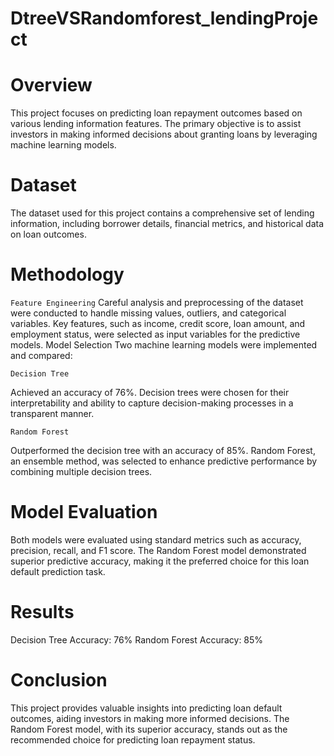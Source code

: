 # DtreeVSRandomforest_lendingProject


# Overview

This project focuses on predicting loan repayment outcomes based on various lending information features. The primary objective is to assist investors in making informed decisions about granting loans by leveraging machine learning models.

# Dataset
The dataset used for this project contains a comprehensive set of lending information, including borrower details, financial metrics, and historical data on loan outcomes.

# Methodology
``Feature Engineering``
Careful analysis and preprocessing of the dataset were conducted to handle missing values, outliers, and categorical variables.
Key features, such as income, credit score, loan amount, and employment status, were selected as input variables for the predictive models.
Model Selection
Two machine learning models were implemented and compared:

``Decision Tree``

Achieved an accuracy of 76%.
Decision trees were chosen for their interpretability and ability to capture decision-making processes in a transparent manner.

``Random Forest``

Outperformed the decision tree with an accuracy of 85%.
Random Forest, an ensemble method, was selected to enhance predictive performance by combining multiple decision trees.

# Model Evaluation
Both models were evaluated using standard metrics such as accuracy, precision, recall, and F1 score.
The Random Forest model demonstrated superior predictive accuracy, making it the preferred choice for this loan default prediction task.

# Results
Decision Tree Accuracy: 76%
Random Forest Accuracy: 85%

# Conclusion
This project provides valuable insights into predicting loan default outcomes, aiding investors in making more informed decisions. The Random Forest model, with its superior accuracy, stands out as the recommended choice for predicting loan repayment status.
